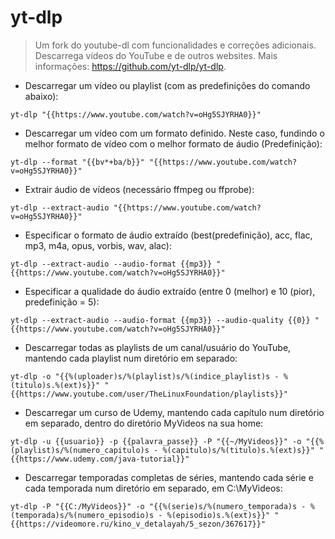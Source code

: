 # yt-dlp

> Um fork do youtube-dl com funcionalidades e correções adicionais.
> Descarrega vídeos do YouTube e de outros websites.
> Mais informações: <https://github.com/yt-dlp/yt-dlp>.

- Descarregar um vídeo ou playlist (com as predefinições do comando abaixo):

`yt-dlp "{{https://www.youtube.com/watch?v=oHg5SJYRHA0}}"`

- Descarregar um vídeo com um formato definido. Neste caso, fundindo o melhor formato de vídeo com o melhor formato de áudio (Predefinição):

`yt-dlp --format "{{bv*+ba/b}}" "{{https://www.youtube.com/watch?v=oHg5SJYRHA0}}"`

- Extrair áudio de vídeos (necessário ffmpeg ou ffprobe):

`yt-dlp --extract-audio "{{https://www.youtube.com/watch?v=oHg5SJYRHA0}}"`

- Especificar o formato de áudio extraído (best(predefinição), acc, flac, mp3, m4a, opus, vorbis, wav, alac):

`yt-dlp --extract-audio --audio-format {{mp3}} "{{https://www.youtube.com/watch?v=oHg5SJYRHA0}}"`

- Especificar a qualidade do áudio extraído (entre 0 (melhor) e 10 (pior), predefinição = 5):

`yt-dlp --extract-audio --audio-format {{mp3}} --audio-quality {{0}} "{{https://www.youtube.com/watch?v=oHg5SJYRHA0}}"`

- Descarregar todas as playlists de um canal/usuário do YouTube, mantendo cada playlist num diretório em separado:

`yt-dlp -o "{{%(uploader)s/%(playlist)s/%(indice_playlist)s - %(titulo)s.%(ext)s}}" "{{https://www.youtube.com/user/TheLinuxFoundation/playlists}}"`

- Descarregar um curso de Udemy, mantendo cada capítulo num diretório em separado, dentro do diretório MyVideos na sua home:

`yt-dlp -u {{usuario}} -p {{palavra_passe}} -P "{{~/MyVideos}}" -o "{{%(playlist)s/%(numero_capitulo)s - %(capitulo)s/%(titulo)s.%(ext)s}}" "{{https://www.udemy.com/java-tutorial}}"`

- Descarregar temporadas completas de séries, mantendo cada série e cada temporada num diretório em separado, em C:\MyVideos:

`yt-dlp -P "{{C:/MyVideos}}" -o "{{%(serie)s/%(numero_temporada)s - %(temporada)s/%(numero_episodio)s - %(episodio)s.%(ext)s}}" "{{https://videomore.ru/kino_v_detalayah/5_sezon/367617}}"`
